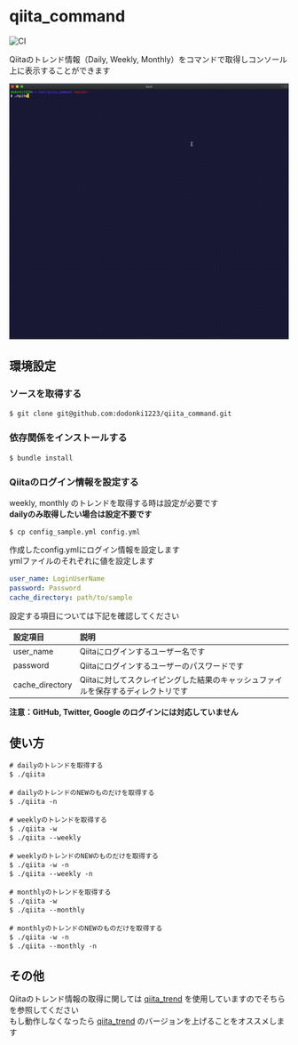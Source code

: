 # qiita_command

![CI](https://github.com/dodonki1223/qiita_command/workflows/CI/badge.svg?branch=master)

Qiitaのトレンド情報（Daily, Weekly, Monthly）をコマンドで取得しコンソール上に表示することができます

<img alt="00_sample" src="https://raw.githubusercontent.com/dodonki1223/image_garage/master/qiita_command/00_sample.gif" width="800px">

## 環境設定

### ソースを取得する

```shell
$ git clone git@github.com:dodonki1223/qiita_command.git
```

### 依存関係をインストールする

```shell
$ bundle install
```

### Qiitaのログイン情報を設定する

weekly, monthly のトレンドを取得する時は設定が必要です  
**dailyのみ取得したい場合は設定不要です**

```shell
$ cp config_sample.yml config.yml
```

作成したconfig.ymlにログイン情報を設定します  
ymlファイルのそれぞれに値を設定します

```yml
user_name: LoginUserName
password: Password
cache_directory: path/to/sample
```

設定する項目については下記を確認してください

| 設定項目        | 説明                                                                              |
|:----------------|:----------------------------------------------------------------------------------|
| user_name       | Qiitaにログインするユーザー名です                                                 |
| password        | Qiitaにログインするユーザーのパスワードです                                       |
| cache_directory | Qiitaに対してスクレイピングした結果のキャッシュファイルを保存するディレクトリです |

**注意：GitHub, Twitter, Google のログインには対応していません**

## 使い方

```shell
# dailyのトレンドを取得する
$ ./qiita

# dailyのトレンドのNEWのものだけを取得する
$ ./qiita -n

# weeklyのトレンドを取得する
$ ./qiita -w
$ ./qiita --weekly

# weeklyのトレンドのNEWのものだけを取得する
$ ./qiita -w -n
$ ./qiita --weekly -n

# monthlyのトレンドを取得する
$ ./qiita -w
$ ./qiita --monthly

# monthlyのトレンドのNEWのものだけを取得する
$ ./qiita -w -n
$ ./qiita --monthly -n
```

## その他

Qiitaのトレンド情報の取得に関しては [qiita_trend](https://github.com/dodonki1223/qiita_trend) を使用していますのでそちらを参照してください  
もし動作しなくなったら [qiita_trend](https://github.com/dodonki1223/qiita_trend) のバージョンを上げることをオススメします
